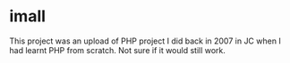 # imall
This project was an upload of PHP project I did back in 2007 in JC when I had learnt PHP from scratch. 
Not sure if it would still work.
